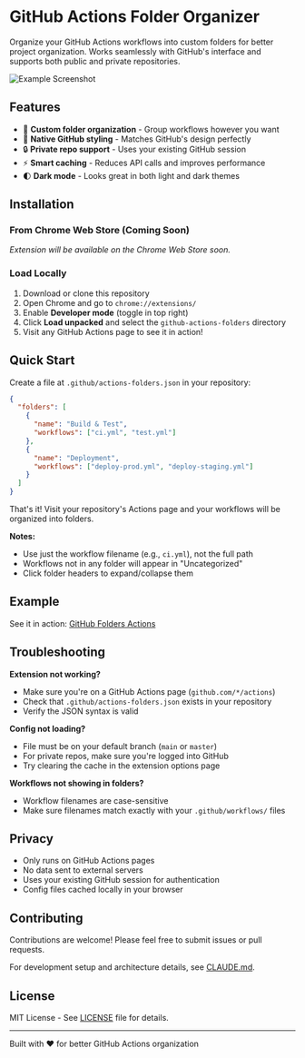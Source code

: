 # GitHub Actions Folder Organizer

Organize your GitHub Actions workflows into custom folders for better project organization. Works seamlessly with GitHub's interface and supports both public and private repositories.

![Example Screenshot](https://via.placeholder.com/800x400?text=Screenshot+Coming+Soon)

## Features

- 📁 **Custom folder organization** - Group workflows however you want
- 🎨 **Native GitHub styling** - Matches GitHub's design perfectly
- 🔒 **Private repo support** - Uses your existing GitHub session
- ⚡ **Smart caching** - Reduces API calls and improves performance
- 🌓 **Dark mode** - Looks great in both light and dark themes

## Installation

### From Chrome Web Store (Coming Soon)

*Extension will be available on the Chrome Web Store soon.*

### Load Locally

1. Download or clone this repository
2. Open Chrome and go to `chrome://extensions/`
3. Enable **Developer mode** (toggle in top right)
4. Click **Load unpacked** and select the `github-actions-folders` directory
5. Visit any GitHub Actions page to see it in action!

## Quick Start

Create a file at `.github/actions-folders.json` in your repository:

```json
{
  "folders": [
    {
      "name": "Build & Test",
      "workflows": ["ci.yml", "test.yml"]
    },
    {
      "name": "Deployment",
      "workflows": ["deploy-prod.yml", "deploy-staging.yml"]
    }
  ]
}
```

That's it! Visit your repository's Actions page and your workflows will be organized into folders.

**Notes:**
- Use just the workflow filename (e.g., `ci.yml`), not the full path
- Workflows not in any folder will appear in "Uncategorized"
- Click folder headers to expand/collapse them

## Example

See it in action: [GitHub Folders Actions](https://github.com/Kurigi/github-folders/actions)

## Troubleshooting

**Extension not working?**
- Make sure you're on a GitHub Actions page (`github.com/*/actions`)
- Check that `.github/actions-folders.json` exists in your repository
- Verify the JSON syntax is valid

**Config not loading?**
- File must be on your default branch (`main` or `master`)
- For private repos, make sure you're logged into GitHub
- Try clearing the cache in the extension options page

**Workflows not showing in folders?**
- Workflow filenames are case-sensitive
- Make sure filenames match exactly with your `.github/workflows/` files

## Privacy

- Only runs on GitHub Actions pages
- No data sent to external servers
- Uses your existing GitHub session for authentication
- Config files cached locally in your browser

## Contributing

Contributions are welcome! Please feel free to submit issues or pull requests.

For development setup and architecture details, see [CLAUDE.md](./CLAUDE.md).

## License

MIT License - See [LICENSE](./LICENSE) file for details.

---

Built with ❤️ for better GitHub Actions organization
